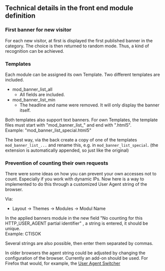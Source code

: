 ## Technical details in the front end module definition


### First banner for new visitor

For each new visitor, at first is displayed the first published banner in the
category. The choice is then returned to random mode. Thus, a kind of recognition
can be achieved.


### Templates

Each module can be assigned its own Template. Two different templates are included.

* mod_banner_list_all
  * All fields are included.
* mod_banner_list_min
  * The headline and name were removed. It will only display the banner itself.

Both templates also support text banners.
For own Templates, the template files must start with "mod_banner_list_" and
end with ".html5".<br>
Example: "mod_banner_list_special.html5"

The best way, via the back create a copy of one of the templates
`mod_banner_list_...` and rename this, e.g. in `mod_banner_list_special`.
(the extension is automatically appended, so just like the original)


### Prevention of counting their own requests

There were some ideas on how you can prevent your own accesses not to count.
Especially if you work with dynamic IPs. Now here is a way to
implemented to do this through a customized User Agent string of the browser.

Via:

* Layout -> Themes -> Modules -> Modul Name

In the applied banners module in the new field "No counting for this
HTTP_USER_AGENT partial identifier" , a string is entered, it should be unique.<br>
Example: CTISOK

Several strings are also possible, then enter them separated by commas.

In older browsers the agent string could be adjusted by changing the
configuration of the browser. Currently an add-on should be used.
For Firefox that would, for example, the [User Agent Switcher][1]

[1]: https://addons.mozilla.org/en-US/firefox/addon/user-agent-switcher/
